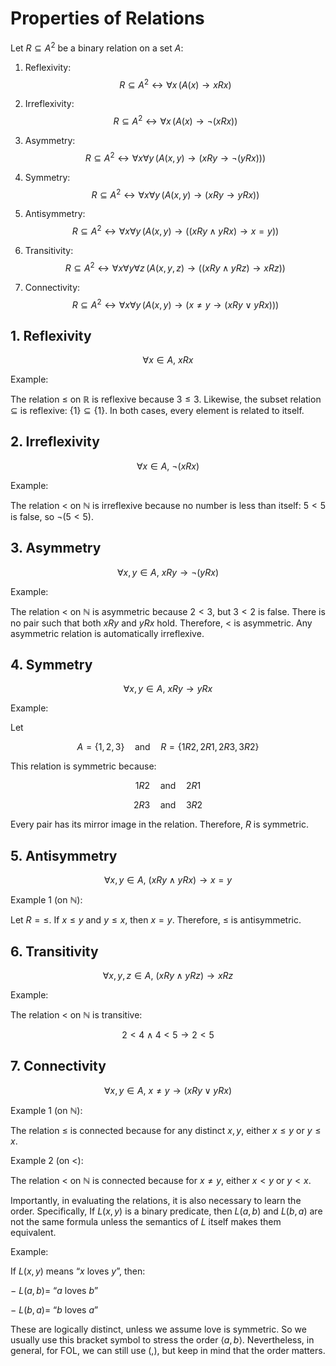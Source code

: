 # Properties of Relations

Let $R \subseteq A^2$ be a binary relation on a set $A$:

1. Reflexivity:
$$R \subseteq A^2 \leftrightarrow \forall x \, (A(x) \to xRx)$$

1. Irreflexivity:
$$R \subseteq A^2 \leftrightarrow \forall x \, (A(x) \to \neg (xRx))$$

1. Asymmetry:
$$R \subseteq A^2 \leftrightarrow \forall x \forall y \, (A(x,y) \to (xRy \to \neg (yRx)))$$

1. Symmetry:
$$R \subseteq A^2 \leftrightarrow \forall x \forall y \, (A(x,y) \to (xRy \to yRx))$$

1. Antisymmetry:
$$R \subseteq A^2 \leftrightarrow \forall x \forall y \, (A(x,y) \to ((xRy \land yRx) \to x = y))$$

1. Transitivity:
$$R \subseteq A^2 \leftrightarrow \forall x \forall y \forall z \, (A(x,y,z) \to ((xRy \land yRz) \to xRz))$$

1. Connectivity:
$$R \subseteq A^2 \leftrightarrow \forall x \forall y \, (A(x,y) \to (x \neq y \to (xRy \lor yRx)))$$

## 1. Reflexivity

$$\forall x \in A, \ xRx$$

Example:

The relation $\leq$ on $\mathbb{R}$ is reflexive because $3 \leq 3$. Likewise, the subset relation $\subseteq$ is reflexive: $\{1\} \subseteq \{1\}$. In both cases, every element is related to itself.

## 2. Irreflexivity

$$\forall x \in A, \ \neg(xRx)$$

Example:

The relation $<$ on $\mathbb{N}$ is irreflexive because no number is less than itself: $5 < 5$ is false, so $\neg(5<5)$.

## 3. Asymmetry

$$\forall x,y \in A,\ xRy \to \neg(yRx)$$

Example:

The relation $<$ on $\mathbb{N}$ is asymmetric because $2 < 3$, but $3 < 2$ is false. There is no pair such that both $xRy$ and $yRx$ hold. Therefore, $<$ is asymmetric. Any asymmetric relation is automatically irreflexive.

## 4. Symmetry

$$\forall x,y \in A, \ xRy \to yRx$$

Example:

Let

$$A = \{1,2,3\} \quad \text{and} \quad R = \{1R2, 2R1, 2R3, 3R2\}$$

This relation is symmetric because:

$$1R2  \quad \text{and} \quad 2R1$$

$$2R3 \quad \text{and} \quad 3R2$$

Every pair has its mirror image in the relation. Therefore, $R$ is symmetric.

## 5. Antisymmetry

$$\forall x,y \in A,\ (xRy \land yRx) \to x = y$$

Example 1 (on $\mathbb{N}$):  

Let $R = \leq$. If $x \leq y$ and $y \leq x$, then $x = y$. Therefore, $\leq$ is antisymmetric.

## 6. Transitivity

$$\forall x,y,z \in A,\ (xRy \land yRz) \to xRz$$

Example:  

The relation $<$ on $\mathbb{N}$ is transitive:  

$$2 < 4 \land 4 < 5 \to 2 < 5$$

## 7. Connectivity

$$\forall x,y \in A,\ x \neq y \to (xRy \lor yRx)$$

Example 1 (on $\mathbb{N}$):  

The relation $\leq$ is connected because for any distinct $x,y$, either $x \leq y$ or $y \leq x$.

Example 2 (on $<$):  

The relation $<$ on $\mathbb{N}$ is connected because for $x \ne y$, either $x < y$ or $y < x$.

Importantly, in evaluating the relations, it is also necessary to learn the order. Specifically, If $L(x,y)$ is a binary predicate, then $L(a,b)$ and $L(b,a)$ are not the same formula unless the semantics of $L$ itself makes them equivalent.

Example:

If $L(x,y)$ means “$x$ loves $y$”, then:

− $L(a,b) =$ “$a$ loves $b$”

− $L(b,a) =$ “$b$ loves $a$”

These are logically distinct, unless we assume love is symmetric. So we usually use this bracket symbol to stress the order $\langle a, b \rangle$. Nevertheless, in general, for FOL, we can still use (,), but keep in mind that the order matters.
